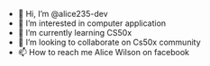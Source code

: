 - 👋 Hi, I’m @alice235-dev
- 👀 I’m interested in computer application
- 🌱 I’m currently learning CS50x
- 💞️ I’m looking to collaborate on Cs50x community
- 📫 How to reach me Alice Wilson on facebook

<!---
alice235-dev/alice235-dev is a ✨ special ✨ repository because its `README.md` (this file) appears on your GitHub profile.
You can click the Preview link to take a look at your changes.
--->
